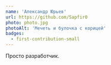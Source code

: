 ```yaml
---
name: 'Александр Юрьев'
url: https://github.com/Sapfir0
photo: photo.jpg
photoAlt: 'Мечеть и булочка с корицей'
badges:
  - first-contribution-small
---
```


Просто разработчик.
